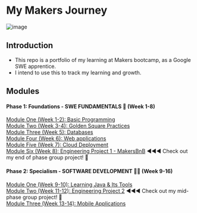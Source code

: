 # My Makers Journey
![image](https://github.com/NatalieJClark/my-makers-journey/assets/107806810/47514f9a-e4ca-496d-83be-b9e005476acc)



## Introduction

- This repo is a portfolio of my learning at Makers bootcamp, as a Google SWE apprentice.
- I intend to use this to track my learning and growth.

## Modules

#### Phase 1: Foundations - SWE FUNDAMENTALS 🧱 (Week 1-8)
[Module One (Week 1-2): Basic Programming](https://github.com/NatalieJClark/my-makers-journey/blob/main/1_swe_fundamentals/1_basic_programming.md)  
[Module Two (Week 3-4): Golden Square Practices](https://github.com/NatalieJClark/my-makers-journey/blob/main/1_swe_fundamentals/2_golden_square.md)  
[Module Three (Week 5): Databases](https://github.com/NatalieJClark/my-makers-journey/blob/main/1_swe_fundamentals/3_databases.md)  
[Module Four (Week 6): Web applications](https://github.com/NatalieJClark/my-makers-journey/blob/main/1_swe_fundamentals/4_web_applications.md)  
[Module Five (Week 7): Cloud Deployment](https://github.com/NatalieJClark/my-makers-journey/blob/main/1_swe_fundamentals/5_cloud_deployment.md)  
[Module Six (Week 8): Engineering Project 1 - MakersBnB](https://github.com/NatalieJClark/my-makers-journey/blob/main/1_swe_fundamentals/6_engineering_project_1.md)  ◀︎◀︎◀︎  Check out my end of phase group project! 🚀

#### Phase 2: Specialism - SOFTWARE DEVELOPMENT 👩‍💻 (Week 9-16)
[Module One (Week 9-10): Learning Java & Its Tools](https://github.com/NatalieJClark/my-makers-journey/blob/main/2_software_development/1_learning_java.md)  
[Module Two (Week 11-12): Engineering Project 2]() ◀︎◀︎◀︎  Check out my mid-phase group project! 🚀  
[Module Three (Week 13-14): Mobile Applications](https://github.com/NatalieJClark/my-makers-journey/blob/main/2_software_development/3_mobile_applications.md)  


